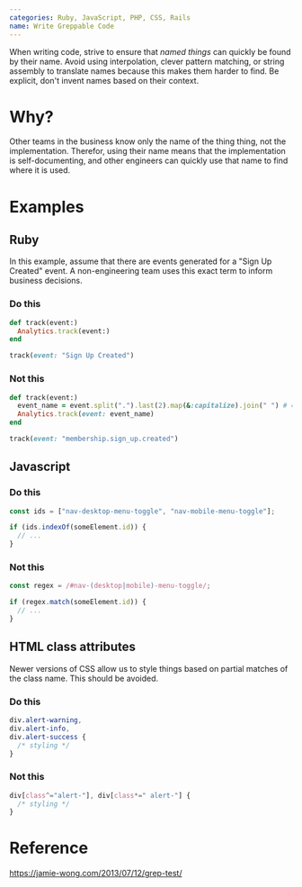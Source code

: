 ```yaml
---
categories: Ruby, JavaScript, PHP, CSS, Rails
name: Write Greppable Code
---
```


When writing code, strive to ensure that _named things_ can quickly be found by their name. Avoid using interpolation, clever pattern matching, or string assembly to translate names because this makes them harder to find. Be explicit, don't invent names based on their context.

# Why?

Other teams in the business know only the name of the thing thing, not the implementation. Therefor, using their name means that the implementation is self-documenting, and other engineers can quickly use that name to find where it is used.

# Examples

## Ruby

In this example, assume that there are events generated for a "Sign Up Created" event. A non-engineering team uses this exact term to inform business decisions.

### Do this

```ruby
def track(event:)
  Analytics.track(event:)
end

track(event: "Sign Up Created")
```

### Not this

```ruby
def track(event:)
  event_name = event.split(".").last(2).map(&:capitalize).join(" ") # => "Sign Up Created"
  Analytics.track(event: event_name)
end

track(event: "membership.sign_up.created")
```

## Javascript

### Do this

```js
const ids = ["nav-desktop-menu-toggle", "nav-mobile-menu-toggle"];

if (ids.indexOf(someElement.id)) {
  // ...
}
```

### Not this

```js
const regex = /#nav-(desktop|mobile)-menu-toggle/;

if (regex.match(someElement.id)) {
  // ...
}
```

## HTML class attributes

Newer versions of CSS allow us to style things based on partial matches of the class name. This should be avoided.

### Do this

```css
div.alert-warning,
div.alert-info,
div.alert-success {
  /* styling */
}
```

### Not this

```css
div[class^="alert-"], div[class*=" alert-"] {
  /* styling */
}
```

# Reference

https://jamie-wong.com/2013/07/12/grep-test/
